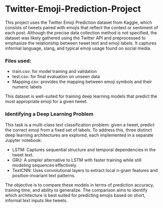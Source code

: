# Twitter-Emoji-Prediction-Project

This project uses the Twitter Emoji Prediction dataset from Kaggle, which consists of tweets paired with emojis that reflect the context or sentiment of each post. Although the precise data collection method is not specified, the dataset was likely gathered using the Twitter API and preprocessed to emphasize the relationship between tweet text and emoji labels. It captures informal language, slang, and typical emoji usage found on social media.

### Files used:
- train.csv: for model training and validation
- test.csv: for final evaluation on unseen data
- Mapping.csv: provides the mapping between emoji symbols and their numeric labels

This dataset is well-suited for training deep learning models that predict the most appropriate emoji for a given tweet.

### Identifying a Deep Learning Problem
This task is a multi-class text classification problem: given a tweet, predict the correct emoji from a fixed set of labels. To address this, three distinct deep learning architectures are explored, each implemented in a separate Jupyter notebook:
- LSTM: Captures sequential structure and temporal dependencies in the tweet text.
- GRU: A simpler alternative to LSTM with faster training while still modeling sequences effectively.
- TextCNN: Uses convolutional layers to extract local n-gram features and position-invariant text patterns.

The objective is to compare these models in terms of prediction accuracy, training time, and ability to generalize. The comparison aims to identify which architecture is best suited for predicting emojis based on short, informal text inputs like tweets.
